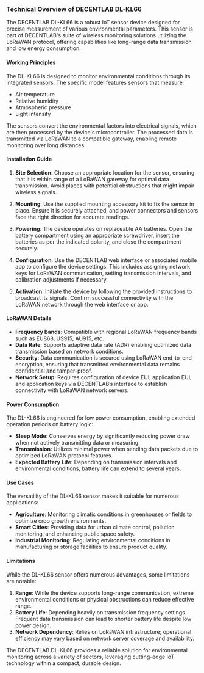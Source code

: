 ### Technical Overview of DECENTLAB DL-KL66

The DECENTLAB DL-KL66 is a robust IoT sensor device designed for precise measurement of various environmental parameters. This sensor is part of DECENTLAB's suite of wireless monitoring solutions utilizing the LoRaWAN protocol, offering capabilities like long-range data transmission and low energy consumption.

#### Working Principles

The DL-KL66 is designed to monitor environmental conditions through its integrated sensors. The specific model features sensors that measure:

- Air temperature
- Relative humidity
- Atmospheric pressure
- Light intensity

The sensors convert the environmental factors into electrical signals, which are then processed by the device's microcontroller. The processed data is transmitted via LoRaWAN to a compatible gateway, enabling remote monitoring over long distances.

#### Installation Guide

1. **Site Selection**: Choose an appropriate location for the sensor, ensuring that it is within range of a LoRaWAN gateway for optimal data transmission. Avoid places with potential obstructions that might impair wireless signals.

2. **Mounting**: Use the supplied mounting accessory kit to fix the sensor in place. Ensure it is securely attached, and power connectors and sensors face the right direction for accurate readings.

3. **Powering**: The device operates on replaceable AA batteries. Open the battery compartment using an appropriate screwdriver, insert the batteries as per the indicated polarity, and close the compartment securely.

4. **Configuration**: Use the DECENTLAB web interface or associated mobile app to configure the device settings. This includes assigning network keys for LoRaWAN communication, setting transmission intervals, and calibration adjustments if necessary.

5. **Activation**: Initiate the device by following the provided instructions to broadcast its signals. Confirm successful connectivity with the LoRaWAN network through the web interface or app.

#### LoRaWAN Details

- **Frequency Bands**: Compatible with regional LoRaWAN frequency bands such as EU868, US915, AU915, etc.
- **Data Rate**: Supports adaptive data rate (ADR) enabling optimized data transmission based on network conditions.
- **Security**: Data communication is secured using LoRaWAN end-to-end encryption, ensuring that transmitted environmental data remains confidential and tamper-proof.
- **Network Setup**: Requires configuration of device EUI, application EUI, and application keys via DECENTLAB’s interface to establish connectivity with LoRaWAN network servers.

#### Power Consumption

The DL-KL66 is engineered for low power consumption, enabling extended operation periods on battery logic:

- **Sleep Mode**: Conserves energy by significantly reducing power draw when not actively transmitting data or measuring.
- **Transmission**: Utilizes minimal power when sending data packets due to optimized LoRaWAN protocol features.
- **Expected Battery Life**: Depending on transmission intervals and environmental conditions, battery life can extend to several years.

#### Use Cases

The versatility of the DL-KL66 sensor makes it suitable for numerous applications:

- **Agriculture**: Monitoring climatic conditions in greenhouses or fields to optimize crop growth environments.
- **Smart Cities**: Providing data for urban climate control, pollution monitoring, and enhancing public space safety.
- **Industrial Monitoring**: Regulating environmental conditions in manufacturing or storage facilities to ensure product quality.

#### Limitations

While the DL-KL66 sensor offers numerous advantages, some limitations are notable:
  
1. **Range**: While the device supports long-range communication, extreme environmental conditions or physical obstructions can reduce effective range.
2. **Battery Life**: Depending heavily on transmission frequency settings. Frequent data transmission can lead to shorter battery life despite low power design.
3. **Network Dependency**: Relies on LoRaWAN infrastructure; operational efficiency may vary based on network server coverage and availability.

The DECENTLAB DL-KL66 provides a reliable solution for environmental monitoring across a variety of sectors, leveraging cutting-edge IoT technology within a compact, durable design.